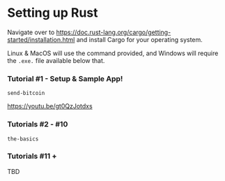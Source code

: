 # Setting up Rust

Navigate over to https://doc.rust-lang.org/cargo/getting-started/installation.html and install Cargo for your operating system.

Linux & MacOS will use the command provided, and Windows will require the `.exe.` file available below that.

### Tutorial #1 - Setup & Sample App!
```shell
send-bitcoin
```
https://youtu.be/gt0QzJotdxs

### Tutorials #2 - #10
```shell
the-basics
```

### Tutorials #11 +
TBD
